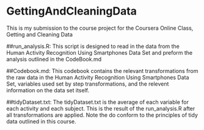 # GettingAndCleaningData
This is my submission to the course project for the Coursera Online Class, Getting and Cleaning Data

##run_analysis.R:
This script is designed to read in the data from the Human Activity Recognition Using Smartphones Data Set and preform the analysis outlined in the CodeBook.md

##Codebook.md:
This codebook contains the relevant transformations from the raw data in the Human Activity Recognition Using Smartphones Data Set, variables used set by step transformations, and the relevent information on the data set itself.

##tidyDataset.txt:
The tidyDataset.txt is the average of each variable for each activity and each subject.
This is the result of the run_analysis.R after all transformations are applied. Note the do conform to the principles of tidy data outlined in this course.


